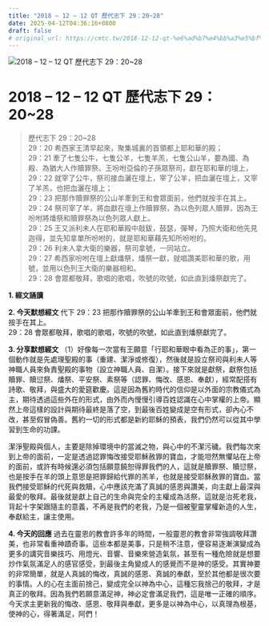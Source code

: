 ```yaml
---
title: "2018 – 12 – 12 QT 歷代志下 29：20~28"
date: 2025-04-12T04:36:16+0800
draft: false
# original_url: https://cmtc.tw/2018-12-12-qt-%e6%ad%b7%e4%bb%a3%e5%bf%97%e4%b8%8b-29%ef%bc%9a2028
---
```


![2018 – 12 – 12 QT 歷代志下 29：20\~28](/images/qt.jpg   "2018 – 12 – 12 QT 歷代志下 29：20\~28")

# 2018 – 12 – 12 QT 歷代志下 29：20\~28

> 歷代志下 29：20\~28  
> 29：20 希西家王清早起來，聚集城裏的首領都上耶和華的殿；  
> 29：21 牽了七隻公牛，七隻公羊，七隻羊羔，七隻公山羊，要為國、為殿、為猶大人作贖罪祭。王吩咐亞倫的子孫眾祭司，獻在耶和華的壇上，  
> 29：22 就宰了公牛，祭司接血灑在壇上，宰了公羊，把血灑在壇上，又宰了羊羔，也把血灑在壇上；  
> 29：23 把那作贖罪祭的公山羊牽到王和會眾面前，他們就按手在其上。  
> 29：24 祭司宰了羊，將血獻在壇上作贖罪祭，為以色列眾人贖罪，因為王吩咐將燔祭和贖罪祭為以色列眾人獻上。  
> 29：25 王又派利未人在耶和華殿中敲鈸，鼓瑟，彈琴，乃照大衛和他先見迦得，並先知拿單所吩咐的，就是耶和華藉先知所吩咐的。  
> 29：26 利未人拿大衛的樂器，祭司拿號，一同站立。  
> 29：27 希西家吩咐在壇上獻燔祭，燔祭一獻，就唱讚美耶和華的歌，用號，並用以色列王大衛的樂器相和。  
> 29：28 會眾都敬拜，歌唱的歌唱，吹號的吹號，如此直到燔祭獻完了。

**1. 經文誦讀**

**2.  今天默想經文**
代下 29：23 把那作贖罪祭的公山羊牽到王和會眾面前，他們就按手在其上。  
29：28 會眾都敬拜，歌唱的歌唱，吹號的吹號，如此直到燔祭獻完了。

**3. 分享默想經文**
（1）好像每一次當有王願意「行耶和華眼中看為正的事」，第一個動作就是先處理聖殿的事（重建、潔淨或修復），然後就是設立祭司與利未人等神職人員來負責聖殿的事物（設立神職人員、自潔）。接下來就是獻祭，獻祭包括贖罪、贖愆祭、燔祭、平安祭、素祭等（認罪、悔改、感恩、奉獻），經常配搭有詩歌、敬拜，與盛大的愛筵歡慶。這是因為舊約時代的信仰是以外面的宗教儀式為主，期待透過這些外在的形式，由外而內慢慢引導百姓認識在心中掌權的上帝。顯然上帝這樣的設計與期待最終是落了空，到最後百姓變成是空有形式，卻內心不改，甚至假冒偽善。舊約一切的形式都是新約耶穌的預表，我們仍然可以從其中學習到生命的功課。

潔淨聖殿與個人，主要是除掉環境中的當滅之物，與心中的不潔污穢。我們每次來到上帝的面前，一定是透過認罪悔改接受耶穌赦罪的寶血，才能坦然無懼站在上帝的面前，或許有時候還必須包括願意饒恕得罪我們的人，這就是贖罪祭、贖愆祭，也是按手在羊的頭上意思是把罪歸給代罪的羔羊，也就是接受耶穌赦罪的寶血。當我們接受耶穌的代死與救贖，心中應該充滿了真誠的感恩與讚美，向主獻上最深與最愛的敬拜。最後就是獻上自己的生命與完全的主權成為活祭，這就是治死老我，背起十字架跟隨主的意義，不再是我們的老我，乃是一個被聖靈掌權新造的人生，奉獻給主，讓主使用。

**4. 今天的回應**
過去在靈恩的教會許多年的時間，一般靈恩的教會非常強調敬拜讚美，也非常看重神蹟奇事。這些本都是美事，只是稍不注意，便容易逐漸演變成為更多的講究音樂技巧、用燈光、音響、音樂來營造氣氛，甚至有一種危險就是想要炒作氣氛滿足人的感官感受，到最後主角變成人的感覺而不是神的感受。其實神要的非常簡單，就是人真誠的悔改，真誠的感恩、真誠的奉獻，至於其他都是很次要的事情。人的心在主面前捨己，變成完全以神為中心，這種忘我捨己的敬拜，才是真正的敬拜。因為我們若願意滿足神，神必定會滿足我們，這是唯一正確的順序。今天求主更新我的悔改、感恩、敬拜與奉獻，更多是以神為中心，以真理為根基，使神的心，得著滿足，阿們！
